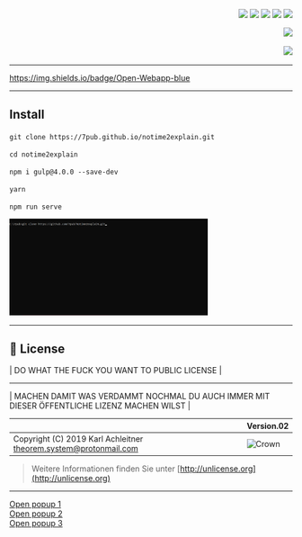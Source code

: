 <html>
<head>
<title>Opening Multiple Popup Windows</title>
<script language="javascript">
<!--//
function myPopup(url,windowname,w,h,x,y){
window.open(url,windowname,"resizable=no,toolbar=no,scrollbars=no,menubar=no,status=no,directories=n o,width="+w+",height="+h+",left="+x+",top="+y+"");
console.log("Opening: " + windowname);
}
//-->
</script>
</head>
<body>

<section align="right">

[![](https://img.shields.io/badge/github&nbsp;profile-grey?style=for-the-badge)](https://github.com/7pub/)
[![](https://img.shields.io/badge/Docker-blue?style=for-the-badge)](https://github.com/7pub/timeroll/tree/main/docker/)
[![](https://img.shields.io/badge/API-yellow?style=for-the-badge)](https://docs.rs/crate/redant/latest)
[![](https://img.shields.io/badge/Crates.io-orange?style=for-the-badge)](https://crates.io/crates/redant)
[![](https://img.shields.io/badge/Lib.rs-lightgrey?style=for-the-badge)](https://lib.rs/crates/redant)

</section>

<section align="right">

[![](https://img.shields.io/badge/Open-Webapp-lightgrey?style=for-the-badge)](https://7pub.github.io/timeroll/app/)

</section>


<p align = "right">
  <a href="https://7pub.github.io/timeroll/app/"><img src="https://img.shields.io/badge/Open-Webapp-blue"/>
</p>

<hr/>

https://img.shields.io/badge/Open-Webapp-blue

---

## Install

`git clone https://7pub.github.io/notime2explain.git`

`cd notime2explain`

`npm i gulp@4.0.0 --save-dev`

`yarn`

`npm run serve`


<img src="./docs/nt2e_install.gif" style="width:70%" />

---

## 📄 License

| DO WHAT THE FUCK YOU WANT TO PUBLIC LICENSE |

---

| MACHEN DAMIT WAS VERDAMMT NOCHMAL DU AUCH IMMER MIT DIESER ÖFFENTLICHE LIZENZ MACHEN WILST |

| | Version.02  |
|- | -|
| Copyright (C) 2019 Karl Achleitner theorem.system@protonmail.com |![Crown](https://7pub.github.io/_site/license/WTFPL/wtfpl-badge-4.png) |
  > Weitere Informationen finden Sie unter [http://unlicense.org](http://unlicense.org)

---

<!-- Inside the parenthesis the order goes URL, window name, width, height, position from left, position from top-->
<!-- Note that by giving each popup window a different name each page will open in a seperate popup window-->
<a href="javascript:myPopup('http://www.cnn.com', 'CNN','300','300','10','300')">Open popup 1</a>
<br>
<a href="javascript:myPopup('http://example.com', 'Example.com','300','300','100','300')">Open popup 2</a>
<br>
<a href="javascript:myPopup('http://www.nbc.com', 'NBC','300','300','200','500')">Open popup 3</a>
</body>
</html>
